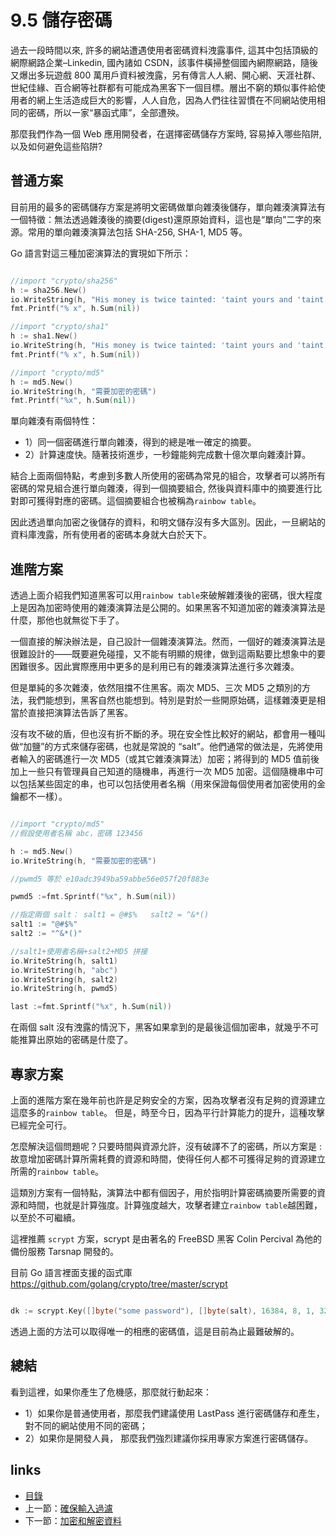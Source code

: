 # 9.5 儲存密碼
過去一段時間以來, 許多的網站遭遇使用者密碼資料洩露事件, 這其中包括頂級的網際網路企業–Linkedin, 國內諸如 CSDN，該事件橫掃整個國內網際網路，隨後又爆出多玩遊戲 800 萬用戶資料被洩露，另有傳言人人網、開心網、天涯社群、世紀佳緣、百合網等社群都有可能成為黑客下一個目標。層出不窮的類似事件給使用者的網上生活造成巨大的影響，人人自危，因為人們往往習慣在不同網站使用相同的密碼，所以一家“暴函式庫”，全部遭殃。

那麼我們作為一個 Web 應用開發者，在選擇密碼儲存方案時, 容易掉入哪些陷阱, 以及如何避免這些陷阱?

## 普通方案
目前用的最多的密碼儲存方案是將明文密碼做單向雜湊後儲存，單向雜湊演算法有一個特徵：無法透過雜湊後的摘要(digest)還原原始資料，這也是“單向”二字的來源。常用的單向雜湊演算法包括 SHA-256, SHA-1, MD5 等。

Go 語言對這三種加密演算法的實現如下所示：

```Go

//import "crypto/sha256"
h := sha256.New()
io.WriteString(h, "His money is twice tainted: 'taint yours and 'taint mine.")
fmt.Printf("% x", h.Sum(nil))

//import "crypto/sha1"
h := sha1.New()
io.WriteString(h, "His money is twice tainted: 'taint yours and 'taint mine.")
fmt.Printf("% x", h.Sum(nil))

//import "crypto/md5"
h := md5.New()
io.WriteString(h, "需要加密的密碼")
fmt.Printf("%x", h.Sum(nil))
```

單向雜湊有兩個特性：

- 1）同一個密碼進行單向雜湊，得到的總是唯一確定的摘要。
- 2）計算速度快。隨著技術進步，一秒鐘能夠完成數十億次單向雜湊計算。

結合上面兩個特點，考慮到多數人所使用的密碼為常見的組合，攻擊者可以將所有密碼的常見組合進行單向雜湊，得到一個摘要組合, 然後與資料庫中的摘要進行比對即可獲得對應的密碼。這個摘要組合也被稱為`rainbow table`。

因此透過單向加密之後儲存的資料，和明文儲存沒有多大區別。因此，一旦網站的資料庫洩露，所有使用者的密碼本身就大白於天下。
## 進階方案
透過上面介紹我們知道黑客可以用`rainbow table`來破解雜湊後的密碼，很大程度上是因為加密時使用的雜湊演算法是公開的。如果黑客不知道加密的雜湊演算法是什麼，那他也就無從下手了。

一個直接的解決辦法是，自己設計一個雜湊演算法。然而，一個好的雜湊演算法是很難設計的——既要避免碰撞，又不能有明顯的規律，做到這兩點要比想象中的要困難很多。因此實際應用中更多的是利用已有的雜湊演算法進行多次雜湊。

但是單純的多次雜湊，依然阻擋不住黑客。兩次 MD5、三次 MD5 之類別的方法，我們能想到，黑客自然也能想到。特別是對於一些開原始碼，這樣雜湊更是相當於直接把演算法告訴了黑客。

沒有攻不破的盾，但也沒有折不斷的矛。現在安全性比較好的網站，都會用一種叫做“加鹽”的方式來儲存密碼，也就是常說的 “salt”。他們通常的做法是，先將使用者輸入的密碼進行一次 MD5（或其它雜湊演算法）加密；將得到的 MD5 值前後加上一些只有管理員自己知道的隨機串，再進行一次 MD5 加密。這個隨機串中可以包括某些固定的串，也可以包括使用者名稱（用來保證每個使用者加密使用的金鑰都不一樣）。

```Go

//import "crypto/md5"
//假設使用者名稱 abc，密碼 123456

h := md5.New()
io.WriteString(h, "需要加密的密碼")

//pwmd5 等於 e10adc3949ba59abbe56e057f20f883e

pwmd5 :=fmt.Sprintf("%x", h.Sum(nil))

//指定兩個 salt： salt1 = @#$%   salt2 = ^&*()
salt1 := "@#$%"
salt2 := "^&*()"

//salt1+使用者名稱+salt2+MD5 拼接
io.WriteString(h, salt1)
io.WriteString(h, "abc")
io.WriteString(h, salt2)
io.WriteString(h, pwmd5)

last :=fmt.Sprintf("%x", h.Sum(nil))
```

在兩個 salt 沒有洩露的情況下，黑客如果拿到的是最後這個加密串，就幾乎不可能推算出原始的密碼是什麼了。

## 專家方案
上面的進階方案在幾年前也許是足夠安全的方案，因為攻擊者沒有足夠的資源建立這麼多的`rainbow table`。 但是，時至今日，因為平行計算能力的提升，這種攻擊已經完全可行。

怎麼解決這個問題呢？只要時間與資源允許，沒有破譯不了的密碼，所以方案是 : 故意增加密碼計算所需耗費的資源和時間，使得任何人都不可獲得足夠的資源建立所需的`rainbow table`。

這類別方案有一個特點，演算法中都有個因子，用於指明計算密碼摘要所需要的資源和時間，也就是計算強度。計算強度越大，攻擊者建立`rainbow table`越困難，以至於不可繼續。

這裡推薦 `scrypt` 方案，scrypt 是由著名的 FreeBSD 黑客 Colin Percival 為他的備份服務 Tarsnap 開發的。

目前 Go 語言裡面支援的函式庫 https://github.com/golang/crypto/tree/master/scrypt

```Go

dk := scrypt.Key([]byte("some password"), []byte(salt), 16384, 8, 1, 32)
```
透過上面的方法可以取得唯一的相應的密碼值，這是目前為止最難破解的。

## 總結
看到這裡，如果你產生了危機感，那麼就行動起來：

- 1）如果你是普通使用者，那麼我們建議使用 LastPass 進行密碼儲存和產生，對不同的網站使用不同的密碼；
- 2）如果你是開發人員， 那麼我們強烈建議你採用專家方案進行密碼儲存。

## links
   * [目錄](<preface.md>)
   * 上一節：[確保輸入過濾](<09.4.md>)
   * 下一節：[加密和解密資料](<09.6.md>)
